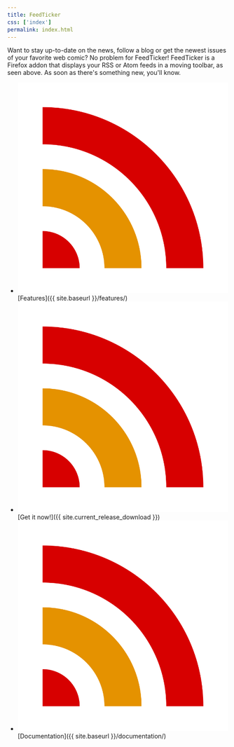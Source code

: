 ```yaml
---
title: FeedTicker
css: ['index']
permalink: index.html
---
```


Want to stay up-to-date on the news, follow a blog or get the newest issues of
your favorite web comic? No problem for FeedTicker! FeedTicker is a Firefox addon
that displays your RSS or Atom feeds in a moving toolbar, as seen above. As soon
as there's something new, you'll know.

* ![](images/icon.svg) [Features]({{ site.baseurl }}/features/)
* ![](images/icon.svg) [Get it now!]({{ site.current_release_download }})
* ![](images/icon.svg) [Documentation]({{ site.baseurl }}/documentation/)
